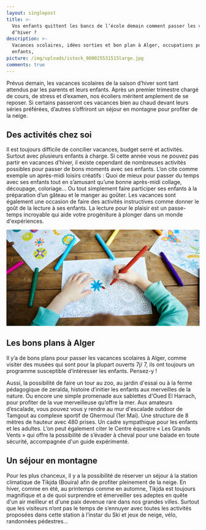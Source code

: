 ```yaml
---
layout: singlepost
title: >-
  Vos enfants quittent les bancs de l’école demain comment passer les vacances
  d’hiver ?
description: >-
  Vacances scolaires, idées sorties et bon plan à Alger, occupations pour les
  enfants, 
picture: /img/uploads/istock_000025531515large.jpg
comments: true
---
```

Prévus demain, les vacances scolaires de la saison d’hiver sont tant attendus par les parents et leurs enfants. Après un premier trimestre chargé de cours, de stress et d’examen, nos écoliers méritent amplement de se reposer. Si certains passeront ces vacances bien au chaud devant leurs séries préférées, d’autres s’offriront un séjour en montagne pour profiter de la neige.

## Des activités chez soi

Il est toujours difficile de concilier vacances, budget serré et activités. Surtout avec plusieurs enfants à charge. Si cette année vous ne pouvez pas partir en vacances d’hiver, il existe cependant de nombreuses activités possibles pour passer de bons moments avec ses enfants. L’on cite comme exemple un après-midi loisirs créatifs : Quoi de mieux pour passer du temps avec ses enfants tout en s’amusant qu’une bonne après-midi collage, découpage, coloriage… Ou tout simplement faire participer ses enfants à la préparation d’un gâteau et le manger au goûter. Les vacances sont également une occasion de faire des activités instructives comme donner le goût de la lecture à ses enfants. La lecture pour le plaisir est un passe-temps incroyable qui aide votre progéniture à plonger dans un monde d'expériences.

![](/img/uploads/il-adore-le-coloriage-tant-mieux-ca-lui-fait-du-bien.jpeg)

## Les bons plans à Alger

Il y’a de bons plans pour passer les vacances scolaires à Alger, comme visiter des musées qui sont pour la plupart ouverts 7j/ 7, ils ont toujours un programme susceptible d’intéresser les enfants. Pensez-y !

Aussi, la possibilité de faire un tour au zoo, au jardin d'essai ou à la ferme pédagogique de zeralda, histoire d’initier les enfants aux merveilles de la nature. Ou encore une simple promenade aux sablettes d'Oued El Harrach, pour profiter de la vue merveilleuse qu’offre la mer. Aux amateurs d’escalade, vous pouvez vous y rendre au mur d'escalade outdoor de Tamgout au complexe sportif de Ghermoul (1er Mai). Une structure de 8 mètres de hauteur avec 480 prises. Un cadre sympathique pour les enfants et les adultes. L’on peut également citer le Centre équestre « Les Grands Vents » qui offre la possibilité de s’évader à cheval pour une balade en toute sécurité, accompagnée d'un guide expérimenté.  

## Un séjour en montagne

Pour les plus chanceux, il y a la possibilité de réserver un séjour à la station climatique de Tikjda (Bouira) afin de profiter pleinement de la neige. En hiver, comme en été, au printemps comme en automne, Tikjda est toujours magnifique et a de quoi surprendre et émerveiller ses adeptes en quête d'un air meilleur et d'une paix devenue rare dans nos grandes villes. Surtout que les visiteurs n’ont pas le temps de s’ennuyer avec toutes les activités proposées dans cette station à l’instar du Ski et jeux de neige, vélo, randonnées pédestres…
